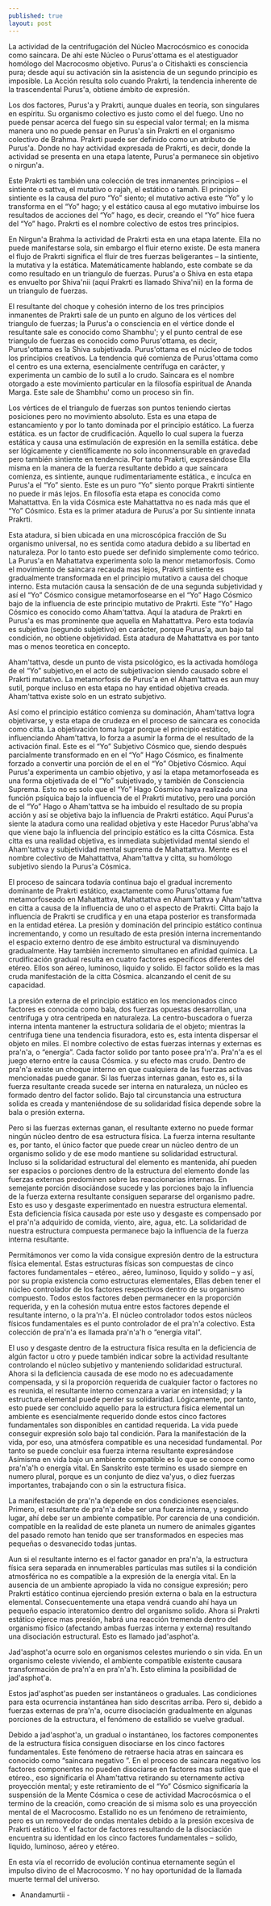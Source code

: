 ```yaml
---
published: true
layout: post
---
```





La actividad de la centrifugación del Núcleo Macrocósmico es conocida como saincara. De ahí este Núcleo o Purus'ottama es el atestiguador homólogo del Macrocosmo objetivo. Purus'a o Citishakti es consciencia pura; desde aquí su activación sin la asistencia de un segundo principio es imposible. La  Acción resulta solo cuando Prakrti, la tendencia inherente de la trascendental Purus'a, obtiene ámbito de expresión.

Los dos factores, Purus'a y Prakrti, aunque duales en teoría, son singulares en espíritu. Su organismo colectivo es justo como el del fuego. Uno no puede pensar acerca del fuego sin su especial valor termal; en la misma manera uno no puede pensar en Purus'a sin Prakrti en el organismo colectivo de Brahma. Prakrti puede ser definido como un atributo de Purus'a. Donde no hay actividad expresada de Prakrti, es decir, donde la actividad se presenta en una etapa latente, Purus'a permanece sin objetivo o nirgun'a.

Este Prakrti es también una colección de tres inmanentes principios – el sintiente o sattva, el mutativo o rajah, el estático o tamah. El principio sintiente es la causa del puro “Yo” siento; el mutativo activa este “Yo” y lo transforma en el “Yo” hago; y el estático causa al ego mutativo imbuirse los resultados de acciones del “Yo” hago, es decir, creando el “Yo” hice fuera del “Yo” hago. Prakrti es el nombre colectivo de estos tres principios.

En Nirgun'a Brahma la actividad de Prakrti esta en una etapa latente. Ella no puede manifestarse sola, sin embargo el fluir eterno existe. De esta manera el flujo de Prakrti significa el fluir de tres fuerzas beligerantes – la sintiente, la mutativa y la estática. Matemáticamente hablando, este combate se da como resultado en un triangulo de fuerzas. Purus'a o Shiva en esta etapa es envuelto por Shiva'nii (aquí Prakrti es llamado Shiva'nii) en la forma de un triangulo de fuerzas.

El resultante del choque y cohesión interno de los tres principios inmanentes de Prakrti sale de un punto en alguno de los vértices del triangulo de fuerzas; la Purus'a o consciencia en el vértice donde el resultante sale es conocido como Shambhu'; y el punto central de ese triangulo de fuerzas es conocido como Purus'ottama, es decir,  Purus'ottama es la Shiva subjetivada. Purus'ottama es el núcleo de todos los principios creativos. La tendencia qué comienza de Purus'ottama como el centro es  una externa, esencialmente centrífuga en carácter, y experimenta un cambio de lo sutil a lo crudo. Saincara es el nombre otorgado a este movimiento particular en la filosofía espiritual de Ananda Marga. Este sale de Shambhu' como un proceso sin fin.

Los vértices de el triangulo de fuerzas son puntos teniendo ciertas posiciones pero no movimiento absoluto. Esta es una etapa de estancamiento y por lo tanto dominada por el principio estático. La fuerza estática. es un factor de crudificación. Aquello lo cual supera la fuerza estática y causa una estimulación de expresión en la semilla estática. debe ser lógicamente y científicamente no solo inconmensurable en gravedad pero también sintiente en tendencia. Por tanto Prakrti, expresándose Ella misma en la manera de la fuerza resultante debido a que saincara comienza, es sintiente, aunque rudimentariamente estática., e  inculca en Purus'a el “Yo” siento. Este es un puro “Yo” siento porque   Prakrti sintiente no puede ir más lejos. En filosofía esta etapa es conocida como Mahattattva. En la vida Cósmica este Mahattattva no es nada más que el “Yo” Cósmico. Esta es la primer atadura de Purus'a por Su sintiente innata Prakrti.

Esta atadura, si bien ubicada en una microscópica fracción de Su organismo universal, no es sentida como atadura debido a su libertad en naturaleza. Por lo tanto esto puede ser definido simplemente como  teórico. La Purus'a en Mahattatva experimenta solo la menor metamorfosis. Como el movimiento de saincara recauda mas lejos, Prakrti sintiente es gradualmente transformada en el principio mutativo a causa del choque interno. Esta mutación causa la sensación de de una segunda subjetividad y así el “Yo” Cósmico consigue metamorfosearse en el “Yo” Hago Cósmico bajo de la influencia de este principio mutativo de Prakrti. Este “Yo” Hago Cósmico es conocido como Aham'tattva. Aquí la atadura de Prakrti en Purus'a es mas prominente que aquella en Mahattattva. Pero esta todavía es subjetiva (segundo subjetivo) en carácter, porque Purus'a, aun bajo tal condición, no obtiene objetividad. Esta atadura de Mahattattva es por tanto mas o menos teoretica en concepto.

Aham'tattva, desde un punto de vista psicológico, es la activada homóloga de el “Yo” subjetivo,en el acto de subjetivacion siendo causado sobre el Prakrti mutativo. La metamorfosis de Purus'a en el Aham'tattva es aun muy sutil, porque incluso en esta etapa no hay entidad objetiva creada. Aham'tattva existe solo en un estrato subjetivo.

Así como el principio estático comienza su dominación, Aham'tattva logra objetivarse, y esta etapa de crudeza en el proceso de saincara es conocida como citta. La objetivación toma lugar porque el principio estático, influenciando Aham'tattva, lo forza a asumir la forma de el resultado de la activación final. Este es el “Yo” Subjetivo Cósmico que, siendo después parcialmente transformado en en el “Yo” Hago Cósmico, es finalmente forzado a convertir una porción de el en el “Yo” Objetivo Cósmico. Aquí Purus'a experimenta un cambio objetivo, y así la etapa metamorfoseada es una forma objetivada de el “Yo” subjetivado, y también de Consciencia Suprema. Esto no es solo que el “Yo” Hago Cósmico haya realizado una función psíquica bajo la influencia de el Prakrti mutativo, pero una porción de el “Yo” Hago o Aham'tattva  se ha imbuido el resultado de su propia acción y así se objetiva bajo la influencia de Prakrti estático. Aquí Purus'a siente la atadura como una realidad objetiva y este Hacedor Purus'abha'va  que viene bajo la influencia del principio estático es la citta Cósmica. Esta citta es una realidad objetiva, es inmediata subjetividad mental siendo el Aham'tattva y subjetividad mental suprema de Mahattattva. Mente es el nombre colectivo de Mahattattva, Aham'tattva y citta, su homólogo subjetivo siendo la Purus'a Cósmica.

El proceso de saincara todavía continua bajo el gradual incremento dominante de Prakrti estático, exactamente como Purus'ottama fue metamorfoseado en Mahattattva, Mahattattva en Aham'tattva y Aham'tattva en citta a causa de la influencia de uno o el aspecto de Prakrti. Citta bajo la influencia de Prakrti se crudifica y en una etapa posterior es transformada en la entidad etérea. La presión y dominación del principio estático continua incrementando, y como un resultado de esta presión interna incrementando el espacio externo dentro de ese ámbito estructural va disminuyendo gradualmente. Hay también incremento simultaneo en afinidad química. La crudificación gradual resulta en cuatro factores específicos diferentes del etéreo. Ellos son aéreo, luminoso, liquido y solido. El factor solido es la mas cruda manifestación de la citta Cósmica. alcanzando el cenit de su capacidad.

La presión externa de el principio estático en los mencionados cinco factores es conocida como bala, dos fuerzas opuestas  desarrollan, una centrifuga y otra centripeda en naturaleza. La centro-buscadora o fuerza interna intenta mantener la estructura solidaria de el objeto; mientras la centrifuga tiene una tendencia fisuradora, esto es, esta intenta dispersar el objeto en miles. El nombre colectivo de estas fuerzas internas y externas es pra'n'a, o “energía”. Cada factor solido por tanto posee pra'n'a. Pra'n'a es el juego eterno entre la causa Cósmica. y su efecto mas crudo. Dentro de pra'n'a existe un choque interno en que cualquiera de las fuerzas activas mencionadas puede ganar. Si las fuerzas internas ganan, esto es, si la fuerza resultante creada sucede ser interna en naturaleza, un núcleo es formado dentro del factor solido. Bajo tal circunstancia una estructura solida es creada y manteniéndose de su solidaridad física depende sobre la bala o presión externa.

Pero si las fuerzas externas ganan, el resultante externo no puede formar ningún núcleo dentro de esa estructura física. La fuerza interna resultante es, por tanto, el único factor que puede crear un núcleo dentro de un organismo solido y de ese modo mantiene su solidaridad estructural. Incluso si la solidaridad estructural del elemento es mantenida, ahí pueden ser espacios o porciones dentro de la estructura del elemento donde las fuerzas externas predominen sobre las reaccionarias internas. En semejante porción disociándose sucede y las porciones bajo la influencia de la fuerza externa resultante  consiguen separarse del organismo padre. Esto es uso y desgaste experimentado en nuestra estructura elemental. Esta deficiencia física causada por este uso y desgaste es compensado por el  pra'n'a adquirido de comida, viento, aire, agua, etc. La solidaridad de nuestra estructura compuesta permanece bajo la influencia de la fuerza interna resultante.

Permitámonos ver como la vida consigue expresión dentro de la estructura física elemental. Estas estructuras físicas son compuestas de cinco factores fundamentales – etéreo., aéreo, luminoso, liquido y solido – y así, por su propia existencia como estructuras elementales, Ellas deben tener el núcleo controlador de los factores respectivos dentro de su organismo compuesto. Todos estos factores deben permanecer en la proporción requerida, y en la cohesión mutua entre estos factores depende el resultante interno, o la pra'n'a. El núcleo controlador todos estos núcleos físicos fundamentales es el punto controlador de el pra'n'a colectivo. Esta colección de pra'n'a es llamada pra'n'a'h o “energía vital”.

El uso y desgaste dentro de la estructura física resulta en la deficiencia de algún factor u otro y puede también indicar sobre la actividad resultante controlando el núcleo subjetivo y manteniendo solidaridad estructural. Ahora si la deficiencia causada de ese modo no es adecuadamente compensada, y si la proporción requerida de cualquier factor o factores no es reunida, el resultante interno comenzara a variar en intensidad; y la estructura elemental puede perder su solidaridad. Lógicamente, por tanto, esto puede ser concluido aquello para la estructura física elemental un ambiente es esencialmente requerido donde estos cinco factores fundamentales son disponibles en cantidad requerida. La vida puede conseguir expresión solo bajo tal condición. Para la manifestación de la vida, por eso, una atmósfera compatible es una necesidad fundamental. Por tanto se puede concluir esa fuerza interna resultante expresándose Asímisma en vida bajo un ambiente compatible es lo que se conoce como pra'n'a'h o energía vital. En Sanskrito este termino es usado siempre en numero plural, porque es un conjunto de diez va'yus, o diez fuerzas importantes, trabajando con o sin la estructura física.

La manifestación de pra'n'a depende en dos condiciones esenciales. Primero, el resultante de pra'n'a debe ser una fuerza interna, y segundo lugar, ahí debe ser un ambiente compatible. Por carencia de una condición. compatible en la realidad de este planeta un numero de animales gigantes del pasado remoto han tenido que ser transformados en especies mas pequeñas o desvanecido todas juntas.

Aun si el resultante interno es el factor ganador en pra'n'a, la estructura física sera separada en innumerables partículas mas sutiles si la condición atmosférica no es compatible a la expresión de la energía vital. En la ausencia de un ambiente apropiado la vida no consigue expresión; pero Prakrti estático continua ejerciendo presión externa o bala en la estructura elemental. Consecuentemente una etapa vendrá cuando ahí haya un pequeño espacio interatomico dentro del organismo solido. Ahora si Prakrti estático ejerce mas presión, habrá una reacción tremenda dentro del organismo físico (afectando ambas fuerzas interna y externa) resultando una disociación estructural. Esto es llamado jad'asphot'a.

Jad'asphot'a ocurre solo en organismos celestes muriendo o sin vida. En un organismo celeste viviendo, el ambiente compatible existente causara transformación de pra'n'a en pra'n'a'h. Esto elimina la posibilidad de jad'asphot'a.

Estos jad'asphot'as pueden ser instantáneos o graduales. Las condiciones para esta ocurrencia instantánea han sido descritas arriba. Pero si, debido a fuerzas externas de pra'n'a, ocurre disociación gradualmente en algunas porciones de la estructura, el fenómeno de estallido se vuelve gradual.

Debido a  jad'asphot'a, un gradual o instantáneo, los factores componentes de la estructura física consiguen disociarse en los cinco factores fundamentales. Este fenómeno de retraerse hacia atras en saincara es conocido como “saincara negativo ”. En el proceso de saincara negativo los factores componentes no pueden disociarse en factores mas sutiles que el etéreo., eso significaría el Aham'tattva retirando su eternamente activa proyección mental; y este retiramiento de el “Yo” Cósmico significaría la suspensión de la Mente Cósmica o cese de actividad Macrocósmica o el termino de la creación, como creación de si misma solo es una proyección mental de el Macrocosmo. Estallido no es un fenómeno de retraimiento, pero es un removedor de ondas mentales debido a la presión excesiva de Prakrti estático. Y el factor de factores resultando de la disociación encuentra su identidad en los cinco factores fundamentales – solido, liquido, luminoso, aéreo y etéreo.

En esta vía el recorrido de evolución continua eternamente según el impulso divino de el Macrocosmo. Y no hay oportunidad de la llamada muerte termal del universo.

- Anandamurtii -
